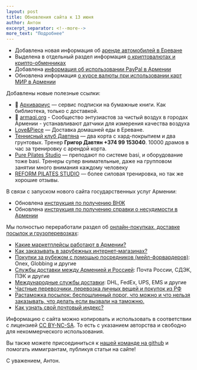 ```yaml
---
layout: post
title: Обновления сайта к 13 июня
author: Антон
excerpt_separator: <!--more-->
more_text: "Подробнее"
---
```


- Добавлена новая информация об [аренде автомобилей в Ереване](/drive/car-rentals.html)
- Выделена в отдельный раздел информация [о криптовалютах и крипто-обменниках](/money/crypto.html)
- Добавлена [информация об использовании PayPal в Армении](/money/paypal.html)
- Обновлена информация [о курсе валюты при использовании карт МИР в Армении](/money/russian-cards.html#курс-валюты-при-оплате-и-снятии-наличных-с-карт-мир)

Добавлены новые полезные ссылки:

- 🔗 [Архивариус](https://archivarius.store/books/yerevan) — сервис подписки на бумажные книги. Как библиотека, только с доставкой.
- 🔗 [armaqi.org](https://armaqi.org/) - Сообщество энтузиастов за чистый воздух в городах Армении - устанавливают датчики для измерения качества воздуха
- <i class="fa-brands fa-telegram"></i> [Love&Piece](https://t.me/love_and_piece_am) — Доставка домашней еды в Ереване.
- [Теннисный клуб Давтяна](https://yandex.ru/maps/org/52755768849/) — два корта с хард-покрытием и два грунтовых. Тренер **Григор Давтян +374 99 153040**. 10000 драмов в час за тренировку с арендой корта.
- [Pure Pilates Studio](https://instagram.com/purepilates.evn) — преподают по системе basi, и оборудование тоже basi. Тренеры супер внимательные, даже на групповом занятии много внимания каждому человеку
- [REFORM PILATES STUDIO](https://instagram.com/reformpilates.am) — более силовая тренировка, но так же хорошие отзывы.

В связи с запуском нового сайта государственных услуг Армении:

- Обновлена [инструкция по получению ВНЖ](/documents/residence.html)
- Обновлена [инструкция по получению справки о несудимости в Армении](/documents/non-conviction.html)

Мы полностью переработали раздел об [онлайн-покупках, доставке посылок и грузоперевозках](/delivery/):

- [Какие маркетплейсы работают в Армении?](/delivery/)
- [Как заказывать в зарубежных интернет-магазинах?](/delivery/#crossborder)
- [Покупки за рубежом с помощью посредников (мейл-форвардеров)](/delivery/mailforwarding.html): Onex, Globbing и другие
- [Службы доставки между Арменией и Россией](/delivery/#russia): Почта России, СДЭК, ПЭК и другие
- [Международные службы доставки](/delivery/#international): DHL, FedEx, UPS, EMS и другие
- [Частные перевозчики, перевозка личных вещей и покупок из РФ](/delivery/#private)
- [Растаможка посылок: беспошлинный порог, что можно и что нельзя заказывать, что делать если вызвали на таможню.](/delivery/customs.html)
- [Как узнать свой почтовый индекс?](/delivery/#%D0%B2%D0%B0%D0%B6%D0%BD%D1%8B%D0%B5-%D0%BD%D1%8E%D0%B0%D0%BD%D1%81%D1%8B-%D0%BF%D1%80%D0%B8-%D0%B7%D0%B0%D0%BA%D0%B0%D0%B7%D0%B5-%D0%B8%D0%B7-%D0%B7%D0%B0-%D1%80%D1%83%D0%B1%D0%B5%D0%B6%D0%B0)

<!--more-->

Информацию с сайта можно копировать и использовать в соответствии с лицензией
[CC BY-NC-SA](https://creativecommons.org/licenses/by-nc-sa/4.0/deed.ru). То есть с указанием авторства и свободно для
некоммерческого использования.

Вы также можете присоединиться к [нашей команде на github](https://github.com/haywiki) и помогать иммигрантам,
публикуя статьи на сайте!

С уважением,
Антон.